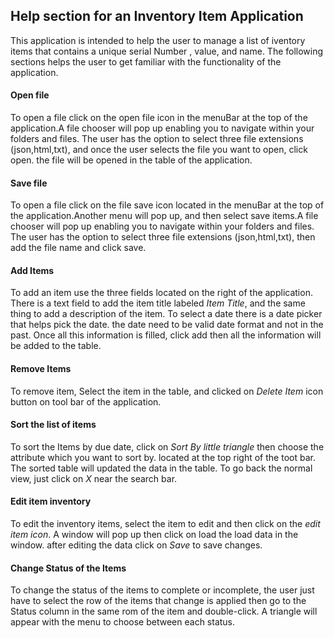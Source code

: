 ## Help section for an Inventory Item  Application
This application is intended to help the user to manage a list of iventory items that contains a unique serial Number
, value, and name. The following sections helps the user to get familiar with the functionality of the application.

#### Open file
To open a file click on the open file icon in the menuBar at the top of the application.A file chooser will pop up
enabling you to navigate within your folders and files. The user has the option to select three file extensions
(json,html,txt), and once the user selects the file you want to open, click open. the file will be opened in the
 table of the application.
 
#### Save file
To open a file click on the file save icon located in the menuBar at the top of the application.Another menu will pop up, and 
then select save items.A file chooser will pop up enabling you to navigate within your folders and files. The user has
 the option to select three file extensions (json,html,txt), then add the file name 
and click save. 

#### Add Items
 To add an item use the three fields located on the right of the application. There is a text field to add the item
 title labeled *Item Title*, and the same thing to add a description of the item. To select a date there is a date 
 picker that helps pick the date. the date need to be valid date format and not in the past. Once all this information
  is filled, click add then all the information will be added to the table.
#### Remove Items
To remove item, Select the item in the table, and clicked on *Delete Item* icon button on tool bar of the application.


#### Sort the list of items
To sort the Items by due date, click on *Sort By little triangle*  then choose the attribute which you want to sort by.
located at the top right of the toot bar. The sorted table will updated the data in the table. To go back the normal view,
just click on *X* near the search bar.

#### Edit  item inventory
To edit  the inventory items, select the item to edit and then click on the *edit item icon*. A window will pop up then
click on load the load data in the window. after editing the data click on *Save* to save changes.

#### Change Status of the Items
To change the status of the items to complete or incomplete, the user just have to select the row of the items that
change is applied then go to the Status column in the same rom of the item and double-click. 
A triangle will appear with the menu to choose between each status.
